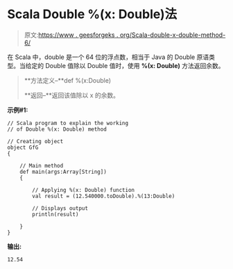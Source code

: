 # Scala Double %(x: Double)法

> 原文:[https://www . geesforgeks . org/Scala-double-x-double-method-6/](https://www.geeksforgeeks.org/scala-double-x-double-method-6/)

在 Scala 中，double 是一个 64 位的浮点数，相当于 Java 的 Double 原语类型。当给定的 Double 值除以 Double 值时，使用 **%(x: Double)** 方法返回余数。

> **方法定义–**def %(x:Double)
> 
> **返回–**返回该值除以 x 的余数。

**示例#1:**

```
// Scala program to explain the working 
// of Double %(x: Double) method

// Creating object
object GfG
{ 

    // Main method
    def main(args:Array[String])
    {

        // Applying %(x: Double) function
        val result = (12.540000.toDouble).%(13:Double)

        // Displays output
        println(result)

    }
} 
```

**输出:**

```
12.54

```